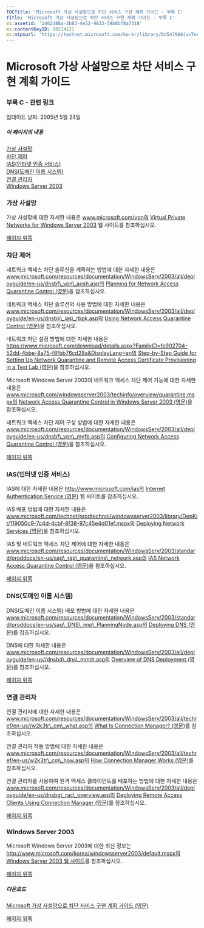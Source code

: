 ```yaml
---
TOCTitle: 'Microsoft 가상 사설망으로 차단 서비스 구현 계획 가이드 - 부록 C'
Title: 'Microsoft 가상 사설망으로 차단 서비스 구현 계획 가이드 - 부록 C'
ms:assetid: '1462d88a-2b83-4e52-9833-59b8bf8a7318'
ms:contentKeyID: 20214121
ms:mtpsurl: 'https://technet.microsoft.com/ko-kr/library/Dd547966(v=TechNet.10)'
---
```


Microsoft 가상 사설망으로 차단 서비스 구현 계획 가이드
======================================================

### 부록 C - 관련 링크

업데이트 날짜: 2005년 5월 24일

##### 이 페이지의 내용

[](#efaa)[가상 사설망](#efaa)  
[](#eeaa)[차단 제어](#eeaa)  
[](#edaa)[IAS(인터넷 인증 서비스)](#edaa)  
[](#ecaa)[DNS(도메인 이름 시스템)](#ecaa)  
[](#ebaa)[연결 관리자](#ebaa)  
[](#eaaa)[Windows Server 2003](#eaaa)

### 가상 사설망

가상 사설망에 대한 자세한 내용은 www.microsoft.com/vpn의 [Virtual Private Networks for Windows Server 2003](http://www.microsoft.com/korea/windowsserver2003/technologies/networking/vpn/default.mspx) 웹 사이트를 참조하십시오.

[](#mainsection)[페이지 위쪽](#mainsection)

### 차단 제어

네트워크 액세스 차단 솔루션을 계획하는 방법에 대한 자세한 내용은 www.microsoft.com/resources/documentation/WindowsServ/2003/all/deployguide/en-us/dnsbf\_vpn\_aosh.asp의 [Planning for Network Access Quarantine Control (영문)](http://www.microsoft.com/resources/documentation/windowsserv/2003/all/deployguide/en-us/dnsbf_vpn_aosh.asp)을 참조하십시오.

네트워크 액세스 차단 솔루션의 사용 방법에 대한 자세한 내용은 www.microsoft.com/resources/documentation/WindowsServ/2003/all/deployguide/en-us/dnsbk\_ias\_rbpk.asp의 [Using Network Access Quarantine Control (영문)](http://www.microsoft.com/resources/documentation/windowsserv/2003/all/deployguide/en-us/dnsbk_ias_rbpk.asp)을 참조하십시오.

네트워크 차단 설정 방법에 대한 자세한 내용은 https://www.microsoft.com/download/details.aspx?FamilyID=fe902704-52dd-4bbe-8a75-f8fbb76cd28a&DisplayLang=en의 [Step-by-Step Guide for Setting Up Network Quarantine and Remote Access Certificate Provisioning in a Test Lab (영문)](https://www.microsoft.com/download/details.aspx?familyid=fe902704-52dd-4bbe-8a75-f8fbb76cd28a&displaylang=en)을 참조하십시오.

Microsoft Windows Server 2003의 네트워크 액세스 차단 제어 기능에 대한 자세한 내용은 www.microsoft.com/windowsserver2003/techinfo/overview/quarantine.mspx의 [Network Access Quarantine Control in Windows Server 2003 (영문)](http://www.microsoft.com/windowsserver2003/techinfo/overview/quarantine.mspx)을 참조하십시오.

네트워크 액세스 차단 제어 구성 방법에 대한 자세한 내용은 www.microsoft.com/resources/documentation/WindowsServ/2003/all/deployguide/en-us/dnsbf\_vpn\_myfb.asp의 [Configuring Network Access Quarantine Control (영문)](http://www.microsoft.com/resources/documentation/windowsserv/2003/all/deployguide/en-us/dnsbf_vpn_myfb.asp)을 참조하십시오.

[](#mainsection)[페이지 위쪽](#mainsection)

### IAS(인터넷 인증 서비스)

IAS에 대한 자세한 내용은 http://www.microsoft.com/ias의 [Internet Authentication Service (영문)](http://www.microsoft.com/windowsserver2003/technologies/ias/default.mspx) 웹 사이트를 참조하십시오.

IAS 배포 방법에 대한 자세한 내용은 www.microsoft.com/technet/prodtechnol/windowsserver2003/library/DepKit/119050c9-7c4d-4cbf-8f38-97c45e4d01ef.mspx의 [Deploying Network Services (영문)](http://www.microsoft.com/technet/prodtechnol/windowsserver2003/library/depkit/119050c9-7c4d-4cbf-8f38-97c45e4d01ef.mspx)를 참조하십시오.

IAS 및 네트워크 액세스 차단 제어에 대한 자세한 내용은 www.microsoft.com/resources/documentation/WindowsServ/2003/standard/proddocs/en-us/sag\_rap\_quarantine\_network.asp의 [IAS Network Access Quarantine Control (영문)](http://www.microsoft.com/resources/documentation/windowsserv/2003/standard/proddocs/en-us/sag_rap_quarantine_network.asp)을 참조하십시오.

[](#mainsection)[페이지 위쪽](#mainsection)

### DNS(도메인 이름 시스템)

DNS(도메인 이름 시스템) 배포 방법에 대한 자세한 내용은 www.microsoft.com/resources/documentation/WindowsServ/2003/standard/proddocs/en-us/sag\_DNS\_imp\_PlanningNode.asp의 [Deploying DNS (영문)](http://www.microsoft.com/resources/documentation/windowsserv/2003/standard/proddocs/en-us/sag_dns_imp_planningnode.asp)를 참조하십시오.

DNS에 대한 자세한 내용은 www.microsoft.com/resources/documentation/WindowsServ/2003/all/deployguide/en-us//dnsbd\_dns\_mmdr.asp의 [Overview of DNS Deployment (영문)](http://www.microsoft.com/resources/documentation/windowsserv/2003/all/deployguide/en-us/dnsbd_dns_mmdr.asp)를 참조하십시오.

[](#mainsection)[페이지 위쪽](#mainsection)

### 연결 관리자

연결 관리자에 대한 자세한 내용은 www.microsoft.com/resources/documentation/WindowsServ/2003/all/techref/en-us//w2k3tr\_cm\_what.asp의 [What Is Connection Manager? (영문)](http://www.microsoft.com/resources/documentation/windowsserv/2003/all/techref/en-us/w2k3tr_cm_what.asp)를 참조하십시오.

연결 관리자 작동 방법에 대한 자세한 내용은 www.microsoft.com/resources/documentation/WindowsServ/2003/all/techref/en-us/w2k3tr\_cm\_how.asp의 [How Connection Manager Works (영문)](http://www.microsoft.com/resources/documentation/windowsserv/2003/all/techref/en-us/w2k3tr_cm_how.asp)를 참조하십시오.

연결 관리자를 사용하여 원격 액세스 클라이언트를 배포하는 방법에 대한 자세한 내용은 www.microsoft.com/resources/documentation/WindowsServ/2003/all/deployguide/en-us/dnsbg\_rac\_overview.asp의 [Deploying Remote Access Clients Using Connection Manager (영문)](http://www.microsoft.com/resources/documentation/windowsserv/2003/all/deployguide/en-us/dnsbg_rac_overview.asp)를 참조하십시오.

[](#mainsection)[페이지 위쪽](#mainsection)

### Windows Server 2003

Microsoft Windows Server 2003에 대한 최신 정보는 http://www.microsoft.com/korea/windowsserver2003/default.mspx의 [Windows Server 2003 웹 사이트](http://www.microsoft.com/korea/windowsserver2003/)를 참조하십시오.

[](#mainsection)[페이지 위쪽](#mainsection)

##### 다운로드

[Microsoft 가상 사설망으로 차단 서비스 구현 계획 가이드 (영문)](http://go.microsoft.com/fwlink/?linkid=41308)

[](#mainsection)[페이지 위쪽](#mainsection)
